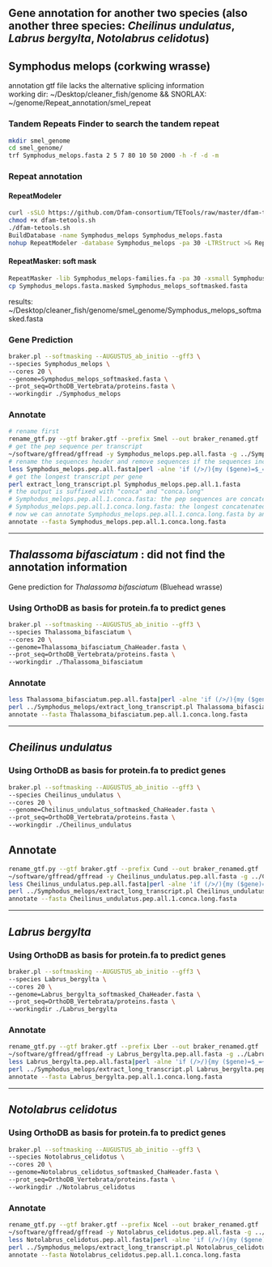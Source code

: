 Gene annotation for another two species (also another three species: *Cheilinus undulatus*, *Labrus bergylta*, *Notolabrus celidotus*)
------------------------------------------------------
## Symphodus melops (corkwing wrasse)
annotation gtf file lacks the alternative splicing information          
working dir: ~/Desktop/cleaner_fish/genome   && SNORLAX:   ~/genome/Repeat_annotation/smel_repeat     
### Tandem Repeats Finder to search the tandem repeat
```bash
mkdir smel_genome
cd smel_genome/
trf Symphodus_melops.fasta 2 5 7 80 10 50 2000 -h -f -d -m
```
### Repeat annotation
#### RepeatModeler
```bash
curl -sSLO https://github.com/Dfam-consortium/TETools/raw/master/dfam-tetools.sh
chmod +x dfam-tetools.sh
./dfam-tetools.sh
BuildDatabase -name Symphodus_melops Symphodus_melops.fasta
nohup RepeatModeler -database Symphodus_melops -pa 30 -LTRStruct >& RepeatModeler.run.out &
```
#### RepeatMasker: soft mask
```bash
RepeatMasker -lib Symphodus_melops-families.fa -pa 30 -xsmall Symphodus_melops.fasta
cp Symphodus_melops.fasta.masked Symphodus_melops_softmasked.fasta
```
results: ~/Desktop/cleaner_fish/genome/smel_genome/Symphodus_melops_softmasked.fasta
### Gene Prediction
```bash
braker.pl --softmasking --AUGUSTUS_ab_initio --gff3 \
--species Symphodus_melops \
--cores 20 \
--genome=Symphodus_melops_softmasked.fasta \
--prot_seq=OrthoDB_Vertebrata/proteins.fasta \
--workingdir ./Symphodus_melops
```
### Annotate
```bash
# rename first
rename_gtf.py --gtf braker.gtf --prefix Smel --out braker_renamed.gtf
# get the pep sequence per transcript
~/software/gffread/gffread -y Symphodus_melops.pep.all.fasta -g ../Symphodus_melops_softmasked.fasta braker_renamed.gtf
# rename the sequences header and remove sequences if the sequences include '.'
less Symphodus_melops.pep.all.fasta|perl -alne 'if (/>/){my ($gene)=$_=~/>(.*)\./;print "$_ gene=$gene"}else{print}' >Symphodus_melops.pep.all.1.fasta
# get the longest transcript per gene
perl extract_long_transcript.pl Symphodus_melops.pep.all.1.fasta
# the output is suffixed with "conca" and "conca.long"
# Symphodus_melops.pep.all.1.conca.fasta: the pep sequences are concatenated
# Symphodus_melops.pep.all.1.conca.long.fasta: the longest concatenated pep sequences per gene
# now we can annotate Symphodus_melops.pep.all.1.conca.long.fasta by annotate
annotate --fasta Symphodus_melops.pep.all.1.conca.long.fasta
```
***
## *Thalassoma bifasciatum* : did not find the annotation information
Gene prediction for *Thalassoma bifasciatum* (Bluehead wrasse)
### Using OrthoDB as basis for protein.fa to predict genes
```bash
braker.pl --softmasking --AUGUSTUS_ab_initio --gff3 \
--species Thalassoma_bifasciatum \
--cores 20 \
--genome=Thalassoma_bifasciatum_ChaHeader.fasta \
--prot_seq=OrthoDB_Vertebrata/proteins.fasta \
--workingdir ./Thalassoma_bifasciatum
```
### Annotate
```bash
less Thalassoma_bifasciatum.pep.all.fasta|perl -alne 'if (/>/){my ($gene)=$_=~/>(.*)\./;print "$_ gene=$gene"}else{print}' >Thalassoma_bifasciatum.pep.all.1.fasta
perl ../Symphodus_melops/extract_long_transcript.pl Thalassoma_bifasciatum.pep.all.1.fasta
annotate --fasta Thalassoma_bifasciatum.pep.all.1.conca.long.fasta
```
***
## *Cheilinus undulatus*
### Using OrthoDB as basis for protein.fa to predict genes
```bash
braker.pl --softmasking --AUGUSTUS_ab_initio --gff3 \
--species Cheilinus_undulatus \
--cores 20 \
--genome=Cheilinus_undulatus_softmasked_ChaHeader.fasta \
--prot_seq=OrthoDB_Vertebrata/proteins.fasta \
--workingdir ./Cheilinus_undulatus
```
## Annotate
```bash
rename_gtf.py --gtf braker.gtf --prefix Cund --out braker_renamed.gtf
~/software/gffread/gffread -y Cheilinus_undulatus.pep.all.fasta -g ../Cheilinus_undulatus_softmasked_ChaHeader.fasta braker_renamed.gtf
less Cheilinus_undulatus.pep.all.fasta|perl -alne 'if (/>/){my ($gene)=$_=~/>(.*)\./;print "$_ gene=$gene"}else{print}' >Cheilinus_undulatus.pep.all.1.fasta
perl ../Symphodus_melops/extract_long_transcript.pl Cheilinus_undulatus.pep.all.1.fasta
annotate --fasta Cheilinus_undulatus.pep.all.1.conca.long.fasta
```
***
## *Labrus bergylta*
### Using OrthoDB as basis for protein.fa to predict genes
```bash
braker.pl --softmasking --AUGUSTUS_ab_initio --gff3 \
--species Labrus_bergylta \
--cores 20 \
--genome=Labrus_bergylta_softmasked_ChaHeader.fasta \
--prot_seq=OrthoDB_Vertebrata/proteins.fasta \
--workingdir ./Labrus_bergylta
```
### Annotate
```bash
rename_gtf.py --gtf braker.gtf --prefix Lber --out braker_renamed.gtf
~/software/gffread/gffread -y Labrus_bergylta.pep.all.fasta -g ../Labrus_bergylta_softmasked_ChaHeader.fasta braker_renamed.gtf
less Labrus_bergylta.pep.all.fasta|perl -alne 'if (/>/){my ($gene)=$_=~/>(.*)\./;print "$_ gene=$gene"}else{print}' >Labrus_bergylta.pep.all.1.fasta
perl ../Symphodus_melops/extract_long_transcript.pl Labrus_bergylta.pep.all.1.fasta
annotate --fasta Labrus_bergylta.pep.all.1.conca.long.fasta
```
***
## *Notolabrus celidotus*
### Using OrthoDB as basis for protein.fa to predict genes
```bash
braker.pl --softmasking --AUGUSTUS_ab_initio --gff3 \
--species Notolabrus_celidotus \
--cores 20 \
--genome=Notolabrus_celidotus_softmasked_ChaHeader.fasta \
--prot_seq=OrthoDB_Vertebrata/proteins.fasta \
--workingdir ./Notolabrus_celidotus
```
### Annotate
```bash
rename_gtf.py --gtf braker.gtf --prefix Ncel --out braker_renamed.gtf
~/software/gffread/gffread -y Notolabrus_celidotus.pep.all.fasta -g ../Notolabrus_celidotus_softmasked_ChaHeader.fasta braker_renamed.gtf
less Notolabrus_celidotus.pep.all.fasta|perl -alne 'if (/>/){my ($gene)=$_=~/>(.*)\./;print "$_ gene=$gene"}else{print}' >Notolabrus_celidotus.pep.all.1.fasta
perl ../Symphodus_melops/extract_long_transcript.pl Notolabrus_celidotus.pep.all.1.fasta
annotate --fasta Notolabrus_celidotus.pep.all.1.conca.long.fasta
```
